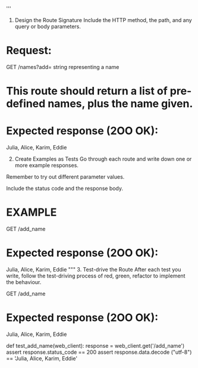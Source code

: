 '''
1. Design the Route Signature
Include the HTTP method, the path, and any query or body parameters.

# Request:
GET /names?add= string representing a name 
# This route should return a list of pre-defined names, plus the name given.

# Expected response (2OO OK):
Julia, Alice, Karim, Eddie

2. Create Examples as Tests
Go through each route and write down one or more example responses.

Remember to try out different parameter values.

Include the status code and the response body.

# EXAMPLE

GET /add_name
# Expected response (2OO OK):
Julia, Alice, Karim, Eddie
"""
3. Test-drive the Route
After each test you write, follow the test-driving process of red, green, refactor to implement the behaviour.

GET /add_name 
# Expected response (2OO OK):
Julia, Alice, Karim, Eddie

def test_add_name(web_client):
response = web_client.get('/add_name')
assert response.status_code == 200
assert response.data.decode ("utf-8") == 'Julia, Alice, Karim, Eddie'